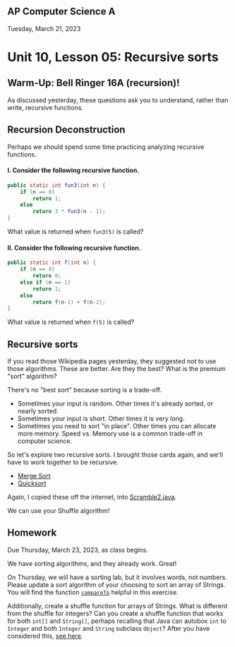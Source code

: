 ## AP Computer Science A

Tuesday, March 21, 2023

# Unit 10, Lesson 05: Recursive sorts

## Warm-Up: Bell Ringer 16A (recursion)!

As discussed yesterday, these questions ask you to understand, rather than write, recursive functions.

## Recursion Deconstruction

Perhaps we should spend some time practicing analyzing recursive functions.

#### I. Consider the following recursive function.

```java
public static int fun3(int n) {
    if (n == 0)
        return 1;
    else
        return 3 * fun3(n - 1);
}
```

What value is returned when `fun3(5)` is called?

#### II. Consider the following recursive function.

```java
public static int f(int n) {
    if (n == 0)
        return 0;
    else if (n == 1)
        return 1;
    else
        return f(n-1) + f(n-2);
}
```

What value is returned when `f(5)` is called?

## Recursive sorts

If you read those Wikipedia pages yesterday, they suggested not to use those algorithms.
These are better. Are they the best? What is the premium "sort" algorithm?

There's no "best sort" because sorting is a trade-off.

- Sometimes your input is random. Other times it's already sorted, or nearly sorted.
- Sometimes your input is short. Other times it is very long.
- Sometimes you need to sort "in place". Other times you can allocate more memory. Speed vs. Memory use is a common trade-off in computer science.

So let's explore two recursive sorts. I brought those cards again, and we'll have to work together to be recursive.

- [Merge Sort](https://en.wikipedia.org/wiki/Merge_sort)
- [Quicksort](https://en.wikipedia.org/wiki/Quicksort)

Again, I copied these off the internet, into [Scramble2.java](Scramble2.java).

We can use your Shuffle algorithm!

## Homework

Due Thursday, March 23, 2023, as class begins.

We have sorting algorithms, and they already work. Great!

On Thursday, we will have a sorting lab, but it involves words, not numbers. Please update a sort algorithm of your choosing to sort an array of Strings. You will find the function [`compareTo`](https://docs.oracle.com/javase/8/docs/api/java/lang/Comparable.html#compareTo-T-) helpful in this exercise.

Additionally, create a shuffle function for arrays of Strings. What is different from the shuffle for integers? Can you create a shuffle function that works for both `int[]` and `String[]`, perhaps recalling that Java can autobox `int` to `Integer` and both `Integer` and `String` subclass `Object`?
After you have considered this, [see here](https://stackoverflow.com/a/45918658).
